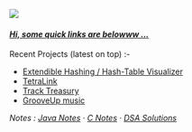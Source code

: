 
![](https://komarev.com/ghpvc/?username=yashasviyadav1)

#### <u><i>Hi, some quick links are belowww ... </i></u>
<!--
Dummy Personal Website : [Visit](https://yashasvi-yadav.jimdosite.com/)
-->


Recent Projects (latest on top) :-
- [Extendible Hashing / Hash-Table Visualizer](https://github.com/yashasviyadav1/extendible-hashing-visualizer/)
- [TetraLink](https://github.com/yashasviyadav1/tetraLink/)
- [Track Treasury](https://github.com/yashasviyadav1/track-treasury)
- [GrooveUp music](https://github.com/yashasviyadav1/grooveup-music)


<i>Notes : [Java Notes](https://github.com/yashasviyadav1/java-notes) · [C Notes](https://github.com/yashasvi242/4th-Sem-C-Codes)  · [DSA Solutions](https://github.com/yashasviyadav1/DSA-Questions)</i>


<!--
Below are a few Repositories links that might be helpful for you :- 

- Learn to Search and Sort : [Repo Link](https://github.com/yashasviyadav1/Searching-Sorting)
- Learn about Graphs : [Repo Link](https://github.com/yashasviyadav1/Graphs)
- My Solutions to some DSA questions : [Repo Link](https://github.com/yashasviyadav1/DSA-Questions)
- My LinkTree (to my music) : [Repo Link](https://github.com/yashasviyadav1/linktree)

College Related repositories 
- Learn Java : [Repo Link](https://github.com/yashasvi242/4th-Sem-Java-Codes)
- Learn C : [Repo Link](https://github.com/yashasvi242/4th-Sem-C-Codes)
  -->


<!---
yashasviyadav1/yashasviyadav1 is a ✨ special ✨ repository because its `README.md` (this file) appears on your GitHub profile.
You can click the Preview link to take a look at your changes.
--->
